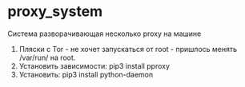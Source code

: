 # proxy_system
Система разворачивающая несколько proxy на машине

1. Пляски с Tor - не хочет запускаться от root - пришлось менять /var/run/ на root.
2. Установить зависимости: pip3 install pproxy
3. Установить: pip3 install python-daemon
